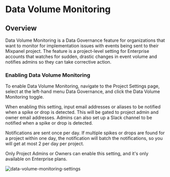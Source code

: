# Data Volume Monitoring


## Overview

Data Volume Monitoring is a Data Governance feature for organizations that want to monitor for implementation issues with events being sent to their Mixpanel project. The feature is a project-level setting for Enterprise accounts that watches for sudden, drastic changes in event volume and notifies admins so they can take corrective action.


### Enabling Data Volume Monitoring

To enable Data Volume Monitoring, navigate to the Project Settings page, select at the left-hand menu Data Governance, and click the Data Volume Monitoring toggle.

When enabling this setting, input email addresses or aliases to be notified when a spike or drop is detected. This will be gated to project admin and owner email addresses. Admins can also set up a Slack channel to be notified when a spike or drop is detected.

Notifications are sent once per day. If multiple spikes or drops are found for a project within one day, the notification will batch the notifications, so you will get at most 2 per day per project. 

Only Project Admins or Owners can enable this setting, and it's only available on Enterprise plans. 


![data-volume-monitoring-settings](/data-governance/data-volume-monitoring-settings.png)
